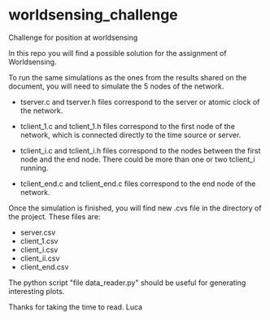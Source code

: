 # worldsensing_challenge
Challenge for position at worldsensing

In this repo you will find a possible solution for the assignment of Worldsensing.

To run the same simulations as the ones from the results shared on the document, you will need to simulate the 5 nodes of the network.

- tserver.c and tserver.h files correspond to the server or atomic clock of the network.

- tclient_1.c and tclient_1.h files correspond to the first node of the network, which is connected directly to the time source or server.

- tclient_i.c and tclient_i.h files correspond to the nodes between the first node and the end node. There could be more than one or two tclient_i running.

- tclient_end.c and tclient_end.c files correspond to the end node of the network.

Once the simulation is finished, you will find new .cvs file in the directory of the project. These files are:
- server.csv
- client_1.csv
- client_i.csv
- client_ii.csv
- client_end.csv

The python script "file data_reader.py" should be useful for generating interesting plots.

Thanks for taking the time to read.
Luca